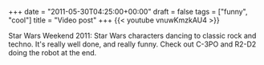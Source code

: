 +++
date = "2011-05-30T04:25:00+00:00"
draft = false
tags = ["funny", "cool"]
title = "Video post"
+++
{{< youtube vnuwKmzkAU4 >}}

Star Wars Weekend 2011: Star Wars characters dancing to classic rock and techno. It's really well done, and really funny. Check out C-3PO and R2-D2 doing the robot at the end.
